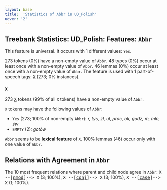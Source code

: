```yaml
---
layout: base
title:  'Statistics of Abbr in UD_Polish'
udver: '2'
---
```


## Treebank Statistics: UD_Polish: Features: `Abbr`

This feature is universal.
It occurs with 1 different values: `Yes`.

273 tokens (0%) have a non-empty value of `Abbr`.
48 types (0%) occur at least once with a non-empty value of `Abbr`.
46 lemmas (0%) occur at least once with a non-empty value of `Abbr`.
The feature is used with 1 part-of-speech tags: <tt><a href="pl-pos-X.html">X</a></tt> (273; 0% instances).

### `X`

273 <tt><a href="pl-pos-X.html">X</a></tt> tokens (99% of all `X` tokens) have a non-empty value of `Abbr`.

`X` tokens may have the following values of `Abbr`:

* `Yes` (273; 100% of non-empty `Abbr`): <em>r, tys, zł, ul, proc, ok, godz, m, mln, św</em>
* `EMPTY` (2): <em>gotów</em>

`Abbr` seems to be **lexical feature** of `X`. 100% lemmas (46) occur only with one value of `Abbr`.

## Relations with Agreement in `Abbr`

The 10 most frequent relations where parent and child node agree in `Abbr`:
<tt>X --[<tt><a href="pl-dep-nmod.html">nmod</a></tt>]--> X</tt> (3; 100%),
<tt>X --[<tt><a href="pl-dep-conj.html">conj</a></tt>]--> X</tt> (3; 100%),
<tt>X --[<tt><a href="pl-dep-case.html">case</a></tt>]--> X</tt> (1; 100%).

